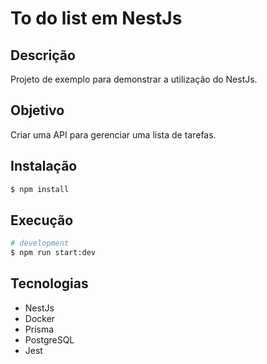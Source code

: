 # To do list em NestJs

## Descrição

Projeto de exemplo para demonstrar a utilização do NestJs.

## Objetivo

Criar uma API para gerenciar uma lista de tarefas.

## Instalação

```bash
$ npm install
```

## Execução

```bash
# development
$ npm run start:dev
```

## Tecnologias

- NestJs
- Docker
- Prisma
- PostgreSQL
- Jest
